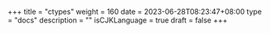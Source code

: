 +++
title = "ctypes"
weight = 160
date = 2023-06-28T08:23:47+08:00
type = "docs"
description = ""
isCJKLanguage = true
draft = false
+++